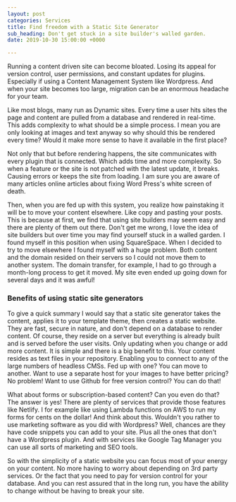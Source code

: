 ```yaml
---
layout: post
categories: Services
title: Find freedom with a Static Site Generator
sub_heading: Don't get stuck in a site builder's walled garden.
date: 2019-10-30 15:00:00 +0000

---
```

Running a content driven site can become bloated. Losing its appeal for version control, user permissions, and constant updates for plugins. Especially if using a Content Management System like Wordpress. And when your site becomes too large, migration can be an enormous headache for your team.

Like most blogs, many run as Dynamic sites. Every time a user hits sites the page and content are pulled from a database and rendered in real-time. This adds complexity to what should be a simple process. I mean you are only looking at images and text anyway so why should this be rendered every time? Would it make more sense to have it available in the first place?

Not only that but before rendering happens, the site communicates with every plugin that is connected. Which adds time and more complexity. So when a feature or the site is not patched with the latest update, it breaks. Causing errors or keeps the site from loading. I am sure you are aware of many articles online articles about fixing Word Press's white screen of death.

Then, when you are fed up with this system, you realize how painstaking it will be to move your content elsewhere. Like copy and pasting your posts. This is because at first, we find that using site builders may seem easy and there are plenty of them out there. Don't get me wrong, I love the idea of site builders but over time you may find yourself stuck in a walled garden. I found myself in this position when using SquareSpace. When I decided to try to move elsewhere I found myself with a huge problem. Both content and the domain resided on their servers so I could not move them to another system. The domain transfer, for example, I had to go through a month-long process to get it moved. My site even ended up going down for several days and it was awful!

### **Benefits of using static site generators**

To give a quick summary I would say that a static site generator takes the content, applies it to your template theme, then creates a static website. They are fast, secure in nature, and don't depend on a database to render content. Of course, they reside on a server but everything is already built and is served before the user visits. Only updating when you change or add more content. It is simple and there is a big benefit to this. Your content resides as text files in your repository. Enabling you to connect to any of the large numbers of headless CMSs. Fed up with one? You can move to another. Want to use a separate host for your images to have better pricing? No problem! Want to use Github for free version control? You can do that!

What about forms or subscription-based content? Can you even do that? The answer is yes! There are plenty of services that provide those features like Netlify. I for example like using Lambda functions on AWS to run my forms for cents on the dollar! And think about this. Wouldn't you rather to use marketing software as you did with Wordpress? Well, chances are they have code snippets you can add to your site. Plus all the ones that don't have a Wordpress plugin. And with services like Google Tag Manager you can use all sorts of marketing and SEO tools.

So with the simplicity of a static website you can focus most of your energy on your content. No more having to worry about depending on 3rd party services. Or the fact that you need to pay for version control for your database. And you can rest assured that in the long run, you have the ability to change without be having to break your site.